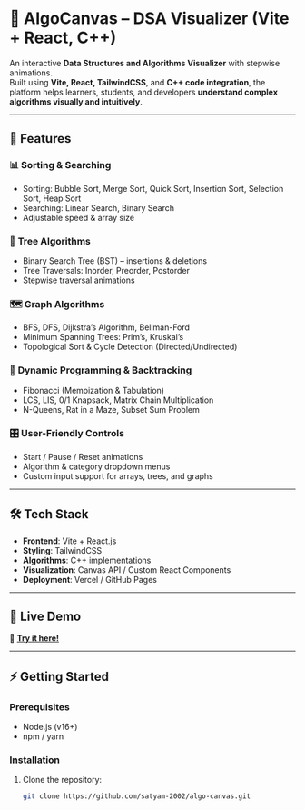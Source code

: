 # 🚀 AlgoCanvas – DSA Visualizer (Vite + React, C++)  

An interactive **Data Structures and Algorithms Visualizer** with stepwise animations.  
Built using **Vite, React, TailwindCSS**, and **C++ code integration**, the platform helps learners, students, and developers **understand complex algorithms visually and intuitively**.  

---

## 🌟 Features  

### 📊 **Sorting & Searching**  
- Sorting: Bubble Sort, Merge Sort, Quick Sort, Insertion Sort, Selection Sort, Heap Sort  
- Searching: Linear Search, Binary Search  
- Adjustable speed & array size  

### 🌳 **Tree Algorithms**  
- Binary Search Tree (BST) – insertions & deletions  
- Tree Traversals: Inorder, Preorder, Postorder  
- Stepwise traversal animations  

### 🗺 **Graph Algorithms**  
- BFS, DFS, Dijkstra’s Algorithm, Bellman-Ford  
- Minimum Spanning Trees: Prim’s, Kruskal’s  
- Topological Sort & Cycle Detection (Directed/Undirected)  

### 🧩 **Dynamic Programming & Backtracking**  
- Fibonacci (Memoization & Tabulation)  
- LCS, LIS, 0/1 Knapsack, Matrix Chain Multiplication  
- N-Queens, Rat in a Maze, Subset Sum Problem  

### 🎛 **User-Friendly Controls**  
- Start / Pause / Reset animations  
- Algorithm & category dropdown menus  
- Custom input support for arrays, trees, and graphs  

---

## 🛠 Tech Stack  

- **Frontend**: Vite + React.js  
- **Styling**: TailwindCSS  
- **Algorithms**: C++ implementations  
- **Visualization**: Canvas API / Custom React Components  
- **Deployment**: Vercel / GitHub Pages  

---

## 🚀 Live Demo  

🔗 **[Try it here!]([https://your-vercel-link.vercel.app](https://algo-canvas-dsa-visuailizer-tool.vercel.app/)/)**   

---

## ⚡ Getting Started  

### Prerequisites  
- Node.js (v16+)  
- npm / yarn  

### Installation  

1. Clone the repository:  
   ```bash
   git clone https://github.com/satyam-2002/algo-canvas.git

